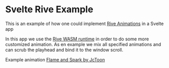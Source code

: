 # Svelte Rive Example

This is an example of how one could implement [Rive Animations](https://rive.app/) in a Svelte app

In this app we use the [Rive WASM runtime](https://github.com/rive-app/rive-wasm) in order to do some more customized animation.
As en example we mix all specified animations and can scrub the playhead and bind it to the window scroll.

Example animation [Flame and Spark by JcToon](https://rive.app/community/186-341-flame-and-spark/) 